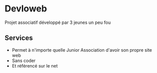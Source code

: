 # Devloweb
Projet associatif développé par 3 jeunes un peu fou

## Services
- Permet à n'importe quelle Junior Association d'avoir son propre site web
- Sans coder
- Et référencé sur le net
